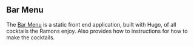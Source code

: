 ## Bar Menu

The [Bar Menu](https://bar.aggieramon.com) is a static front end application, built with Hugo,
of all cocktails the Ramons enjoy. Also provides how to instructions for how to make the cocktails.
